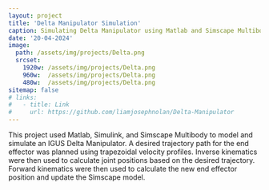 ```yaml
---
layout: project
title: 'Delta Manipulator Simulation'
caption: Simulating Delta Manipulator using Matlab and Simscape Multibody
date: '20-04-2024'
image: 
  path: /assets/img/projects/Delta.png
  srcset: 
    1920w: /assets/img/projects/Delta.png
    960w:  /assets/img/projects/Delta.png
    480w:  /assets/img/projects/Delta.png
sitemap: false
# links:
#   - title: Link
#     url: https://github.com/liamjosephnolan/Delta-Manipulator
---
```

This project used Matlab, Simulink, and Simscape Multibody to model and simulate an IGUS Delta Manipulator. A desired trajectory path for the end effector was planned using trapezoidal velocity profiles. Inverse kinematics were then used to calculate joint positions based on the desired trajectory. Forward kinematics were then used to calculate the new end effector position and update the Simscape model. 

<!-- All relevant files can be found on my [Github](https://github.com/liamjosephnolan/Delta-Manipulator) and the full project report can be found below. -->


<!-- 
<html lang="en">
<head>
    <meta charset="UTF-8">
    <meta name="viewport" content="width=device-width, initial-scale=1.0">
    <title>PDF Embed</title>
    <style>
        /* Hide the PDF on screens smaller than 768px (standard tablet size) */
        @media screen and (max-width: 768px) {
            #pdf-embed {
                display: none;
            }
        }
    </style>
</head>
<body>
    <embed id="pdf-embed" src="/assets/img/projects/Liam_Nolan_Delta_Manipulator.pdf" type="application/pdf" width="700px" height="700px"/>
</body>
</html> -->


